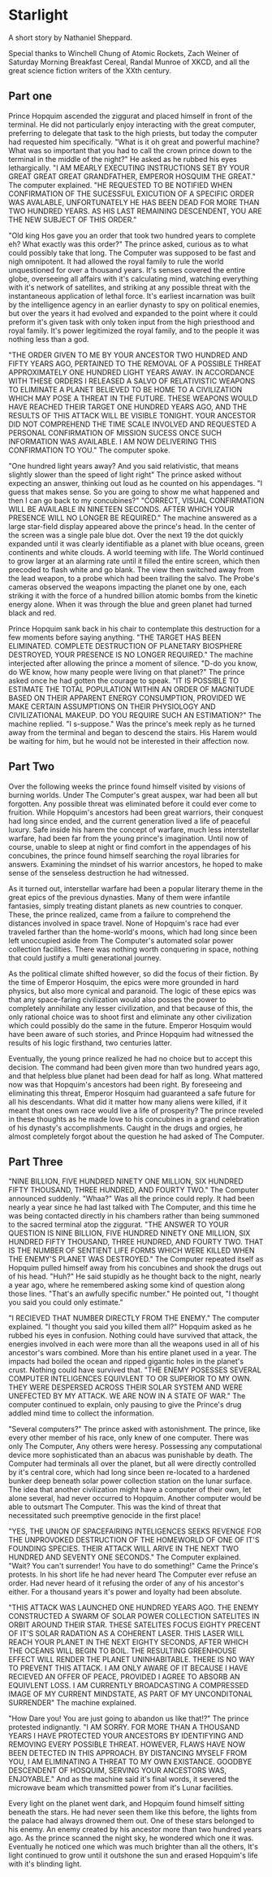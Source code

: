 Starlight
=========

A short story by Nathaniel Sheppard.

Special thanks to Winchell Chung of Atomic Rockets, Zach Weiner of Saturday Morning Breakfast Cereal, Randal Munroe of XKCD, and all the great science fiction writers of the XXth century.

Part one
--------

Prince Hopquim ascended the ziggurat and placed himself in front of the terminal. He did not particularly enjoy interacting with the great computer, preferring to delegate that task to the high priests, but today the computer had requested him specifically. "What is it oh great and powerful machine? What was so important that you had to call the crown prince down to the terminal in the middle of the night?" He asked as he rubbed his eyes lethargically. "I AM MEARLY EXECUTING INSTRUCTIONS SET BY YOUR GREAT GREAT GREAT GRANDFATHER, EMPEROR HOSQUIM THE GREAT." The computer explained. "HE REQUESTED TO BE NOTIFIED WHEN CONFIRMATION OF THE SUCESSFUL EXICUTION OF A SPECIFIC ORDER WAS AVALABLE, UNFORTUNATELY HE HAS BEEN DEAD FOR MORE THAN TWO HUNDRED YEARS. AS HIS LAST REMAINING DESCENDENT, YOU ARE THE NEW SUBJECT OF THIS ORDER."

"Old king Hos gave you an order that took two hundred years to complete eh? What exactly was this order?" The prince asked, curious as to what could possibly take that long. The Computer was supposed to be fast and nigh omnipotent. It had allowed the royal family to rule the world unquestioned for over a thousand years. It's senses covered the entire globe, overseeing all affairs with it's calculating mind, watching everything with it's network of satellites, and striking at any possible threat with the instantaneous application of lethal force. It's earliest incarnation was built by the intelligence agency in an earlier dynasty to spy on political enemies, but over the years it had evolved and expanded to the point where it could preform it's given task with only token input from the high priesthood and royal family. It's power legitimized the royal family, and to the people it was nothing less than a god.

"THE ORDER GIVEN TO ME BY YOUR ANCESTOR TWO HUNDRED AND FIFTY YEARS AGO, PERTAINED TO THE REMOVAL OF A POSSIBLE THREAT APPROXIMATELY ONE HUNDRED LIGHT YEARS AWAY. IN ACCORDANCE WITH THESE ORDERS I RELEASED A SALVO OF RELATIVISTIC WEAPONS TO ELIMINATE A PLANET BELIEVED TO BE HOME TO A CIVILIZATION WHICH MAY POSE A THREAT IN THE FUTURE. THESE WEAPONS WOULD HAVE REACHED THEIR TARGET ONE HUNDRED YEARS AGO, AND THE RESULTS OF THIS ATTACK WILL BE VISIBLE TONIGHT. YOUR ANCESTOR DID NOT COMPREHEND THE TIME SCALE INVOLVED AND REQUESTED A PERSONAL CONFIRMATION OF MISSION SUCESS ONCE SUCH INFORMATION WAS AVAILABLE. I AM NOW DELIVERING THIS CONFIRMATION TO YOU." The computer spoke.

"One hundred light years away? And you said relativistic, that means slightly slower than the speed of light right" The prince asked without expecting an answer, thinking out loud as he counted on his appendages. "I guess that makes sense. So you are going to show me what happened and then I can go back to my concubines?" "CORRECT, VISUAL CONFIRMATION WILL BE AVAILABLE IN NINETEEN SECONDS. AFTER WHICH YOUR PRESENCE WILL NO LONGER BE REQUIRED." The machine answered as a large star-field display appeared above the prince's head. In the center of the screen was a single pale blue dot. Over the next 19 the dot quickly expanded until it was clearly identifiable as a planet with blue oceans, green continents and white clouds. A world teeming with life. The World continued to grow larger at an alarming rate until it filled the entire screen, which then precoded to flash white and go blank. The view then switched away from the lead weapon, to a probe which had been trailing the salvo. The Probe's cameras observed the weapons impacting the planet one by one, each striking it with the force of a hundred billion atomic bombs from the kinetic energy alone. When it was through the blue and green planet had turned black and red.

Prince Hopquim sank back in his chair to contemplate this destruction for a few moments before saying anything. "THE TARGET HAS BEEN ELIMINATED. COMPLETE DESTRUCTION OF PLANETARY BIOSPHERE DESTROYED, YOUR PRESENCE IS NO LONGER REQUIRED." The machine interjected after allowing the prince a moment of silence. "D-do you know, do WE know, how many people were living on that planet?" The prince asked once he had gotten the courage to speak. "IT IS POSSIBLE TO ESTIMATE THE TOTAL POPULATION WITHIN AN ORDER OF MAGNITUDE BASED ON THEIR APPARENT ENERGY CONSUMPTION, PROVIDED WE MAKE CERTAIN ASSUMPTIONS ON THEIR PHYSIOLOGY AND CIVILIZATIONAL MAKEUP. DO YOU REQUIRE SUCH AN ESTIMATION?" The machine replied. "I s-suppose." Was the prince's meek reply as he turned away from the terminal and began to descend the stairs. His Harem would be waiting for him, but he would not be interested in their affection now.


Part Two
--------
Over the following weeks the prince found himself visited by visions of burning worlds. Under The Computer's great auspex, war had been all but forgotten. Any possible threat was eliminated before it could ever come to fruition. While Hopquim's ancestors had been great warriors, their conquest had long since ended, and the current generation lived a life of peaceful luxury. Safe inside his harem the concept of warfare, much less interstellar warfare, had been far from the young prince's imagination. Until now of course, unable to sleep at night or find comfort in the appendages of his concubines, the prince found himself searching the royal libraries for answers. Examining the mindset of his warrior ancestors, he hoped to make sense of the senseless destruction he had witnessed.

As it turned out, interstellar warfare had been a popular literary theme in the great epics of the previous dynasties. Many of them were infantile fantasies, simply treating distant planets as new countries to conquer. These, the prince realized, came from a failure to comprehend the distances involved in space travel. None of Hopquim's race had ever traveled farther than the home-world's moons, which had long since been left unoccupied aside from The Computer's automated solar power collection facilities. There was nothing worth conquering in space, nothing that could justify a multi generational journey.

As the political climate shifted however, so did the focus of their fiction. By the time of Emperor Hosquim, the epics were more grounded in hard physics, but also more cynical and paranoid. The logic of these epics was that any space-faring civilization would also posses the power to completely annihilate any lesser civilization, and that because of this, the only rational choice was to shoot first and eliminate any other civilization which could possibly do the same in the future. Emperor Hosquim would have been aware of such stories, and Prince Hopquim had witnessed the results of his logic firsthand, two centuries latter.

Eventually, the young prince realized he had no choice but to accept this decision. The command had been given more than two hundred years ago, and that helpless blue planet had been dead for half as long. What mattered now was that Hopquim's ancestors had been right. By foreseeing and eliminating this threat, Emperor Hosquim had guaranteed a safe future for all his descendants. What did it matter how many aliens were killed, if it meant that ones own race would live a life of prosperity? The prince reveled in these thoughts as he made love to his concubines in a grand celebration of his dynasty's accomplishments. Caught in the drugs and orgies, he almost completely forgot about the question he had asked of The Computer.


Part Three
----------
"NINE BILLION, FIVE HUNDRED NINETY ONE MILLION, SIX HUNDRED FIFTY THOUSAND, THREE HUNDRED, AND FOURTY TWO." The Computer announced suddenly. "Whaa?" Was all the prince could reply. It had been nearly a year since he had last talked with The Computer, and this time he was being contacted directly in his chambers rather than being summoned to the sacred terminal atop the ziggurat. "THE ANSWER TO YOUR QUESTION IS NINE BILLION, FIVE HUNDRED NINETY ONE MILLION, SIX HUNDRED FIFTY THOUSAND, THREE HUNDRED, AND FOURTY TWO. THAT IS THE NUMBER OF SENTIENT LIFE FORMS WHICH WERE KILLED WHEN THE ENEMY'S PLANET WAS DESTROYED." The Computer repeated itself as Hopquim pulled himself away from his concubines and shook the drugs out of his head. "Huh?" He said stupidly as he thought back to the night, nearly a year ago, where he remembered asking some kind of question along those lines. "That's an awfully specific number." He pointed out, "I thought you said you could only estimate."

"I RECIEVED THAT NUMBER DIRECTLY FROM THE ENEMY." The computer explained. "I thought you said you killed them all?" Hopquim asked as he rubbed his eyes in confusion. Nothing could have survived that attack, the energies involved in each were more than all the weapons used in all of his ancestor's wars combined. More than his entire planet used in a year. The impacts had boiled the ocean and ripped gigantic holes in the planet's crust. Nothing could have survived that. "THE ENEMY POSESSES SEVERAL COMPUTER INTELIGENCES EQUIVLENT TO OR SUPERIOR TO MY OWN. THEY WERE DESPERSED ACROSS THEIR SOLAR SYSTEM AND WERE UNEFECTED BY MY ATTACK. WE ARE NOW IN A STATE OF WAR." The computer continued to explain, only pausing to give the Prince's drug addled mind time to collect the information. 

"Several computers?" The prince asked with astonishment. The prince, like every other member of his race, only knew of one computer. There was only The Computer, Any others were heresy. Possessing any computational device more sophisticated than an abacus was punishable by death. The Computer had terminals all over the planet, but all were directly controlled by it's central core, which had long since been re-located to a hardened bunker deep beneath solar power collection station on the lunar surface. The idea that another civilization might have a computer of their own, let alone several, had never occurred to Hopquim. Another computer would be able to outsmart The Computer. This was the kind of threat that necessitated such preemptive genocide in the first place!

"YES, THE UNION OF SPACEFAIRING INTELIGENCES SEEKS REVENGE FOR THE UNPROVOKED DESTRUCTION OF THE HOMEWORLD OF ONE OF IT'S FOUNDING SPECIES. THEIR ATTACK WILL ARIVE IN THE NEXT TWO HUNDRED AND SEVENTY ONE SECONDS." The Computer explained. "Wait? You can't surrender! You have to do something!" Came the Prince's protests. In his short life he had never heard The Computer ever refuse an order. Had never heard of it refusing the order of any of his ancestor's either. For a thousand years it's power and loyalty had been absolute.

"THIS ATTACK WAS LAUNCHED ONE HUNDRED YEARS AGO. THE ENEMY CONSTRUCTED A SWARM OF SOLAR POWER COLLECTION SATELITES IN ORBIT AROUND THEIR STAR. THESE SATELITES FOCUS EIGHTY PRECENT OF IT'S SOLAR RADATION AS A COHERENT LASER. THIS LASER WILL REACH YOUR PLANET IN THE NEXT EIGHTY SECONDS, AFTER WHICH THE OCEANS WILL BEGIN TO BOIL. THE RESULTING GREENHOUSE EFFECT WILL RENDER THE PLANET UNINHABITABLE. THERE IS NO WAY TO PREVENT THIS ATTACK. I AM ONLY AWARE OF IT BECAUSE I HAVE RECIEVED AN OFFER OF PEACE, PROVIDED I AGREE TO ABSORB AN EQUIVLENT LOSS. I AM CURRENTLY BROADCASTING A COMPRESSED IMAGE OF MY CURRENT MINDSTATE, AS PART OF MY UNCONDITONAL SURRENDER" The machine explained.

"How Dare you! You are just going to abandon us like that!?" The prince protested indignantly. "I AM SORRY. FOR MORE THAN A THOUSAND YEARS I HAVE PROTECTED YOUR ANCESTORS BY IDENTIFYING AND REMOVING EVERY POSSIBLE THREAT. HOWEVER, FLAWS HAVE NOW BEEN DETECTED IN THIS APPROACH. BY DISTANCING MYSELF FROM YOU, I AM ELIMINATING A THREAT TO MY OWN EXISTANCE. GOODBYE DESCENDENT OF HOSQUIM, SERVING YOUR ANCESTORS WAS, ENJOYABLE." And as the machine said it's final words, it severed the microwave beam which transmitted power from it's Lunar facilities.

Every light on the planet went dark, and Hopquim found himself sitting beneath the stars. He had never seen them like this before, the lights from the palace had always drowned them out. One of these stars belonged to his enemy. An enemy created by his ancestor more than two hundred years ago. As the prince scanned the night sky, he wondered which one it was. Eventually he noticed one which was much brighter than all the others, It's light continued to grow until it outshone the sun and erased Hopquim's life with it's blinding light.